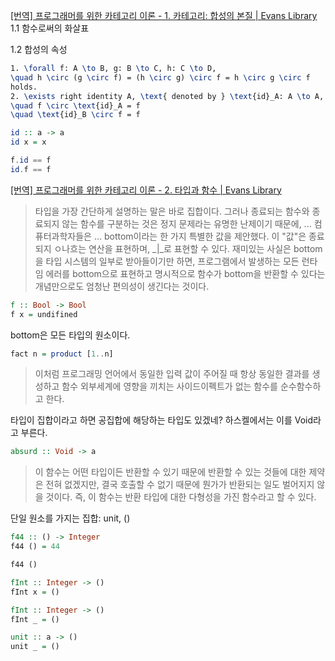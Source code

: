[[번역] 프로그래머를 위한 카테고리 이론 - 1. 카테고리: 합성의 본질 | Evans Library](https://evan-moon.github.io/2024/01/30/category-theory-for-programmers-1-category/)
1.1 함수로써의 화살표

1.2 합성의 속성
```latex
1. \forall f: A \to B, g: B \to C, h: C \to D,
\quad h \circ (g \circ f) = (h \circ g) \circ f = h \circ g \circ f
holds.
2. \exists right identity A, \text{ denoted by } \text{id}_A: A \to A, left identity B, \text{ denoted by } \text{id}_B: B \to B, such that:
\quad f \circ \text{id}_A = f
\quad \text{id}_B \circ f = f
```


```haskell
id :: a -> a
id x = x

f.id == f
id.f == f
```

[[번역] 프로그래머를 위한 카테고리 이론 - 2. 타입과 함수 | Evans Library](https://evan-moon.github.io/2024/02/06/category-theory-for-programmers-2-types-and-functions/)

> 타입을 가장 간단하게 설명하는 말은 바로 집합이다.
> 그러나 종료되는 함수와 종료되지 않는 함수를 구분하는 것은 정지 문제라는 유명한 난제이기 때문에, ... 컴퓨터과학자들은 ... bottom이라는 한 가지 특별한 값을 제안했다.
> 이 "값"은 종료되지 ㅇ나흐는 연산을 표현하며, _|_로 표현할 수 있다.
> 재미있는 사실은 bottom을 타입 시스템의 일부로 받아들이기만 하면, 프로그램에서 발생하는 모든 런타임 에러를 bottom으로 표현하고 명시적으로 함수가 bottom을 반환할 수 있다는 개념만으로도 엄청난 편의성이 생긴다는 것이다.

```haskell
f :: Bool -> Bool
f x = undifined
```

bottom은 모든 타입의 원소이다.

```haskell
fact n = product [1..n]
```

> 이처럼 프로그래밍 언어에서 동일한 입력 값이 주어질 때 항상 동일한 결과를 생성하고 함수 외부세계에 영향을 끼치는 사이드이펙트가 없는 함수를 순수함수하고 한다.

타입이 집합이라고 하면 공집합에 해당하는 타입도 있겠네?
하스켈에서는 이를 Void라고 부른다.

```haskell
absurd :: Void -> a
```

> 이 함수는 어떤 타입이든 반환할 수 있기 때문에 반환할 수 있는 것들에 대한 제약은 전혀 없겠지만, 결국 호출할 수 없기 때문에 뭔가가 반환되는 일도 벌어지지 않을 것이다. 즉, 이 함수는 반환 타입에 대한 다형성을 가진 함수라고 할 수 있다.

단일 원소를 가지는 집합: unit, ()

```haskell
f44 :: () -> Integer
f44 () = 44

f44 ()

fInt :: Integer -> ()
fInt x = ()
```

```haskell
fInt :: Integer -> ()
fInt _ = ()
```

```haskell
unit :: a -> ()
unit _ = ()
```
